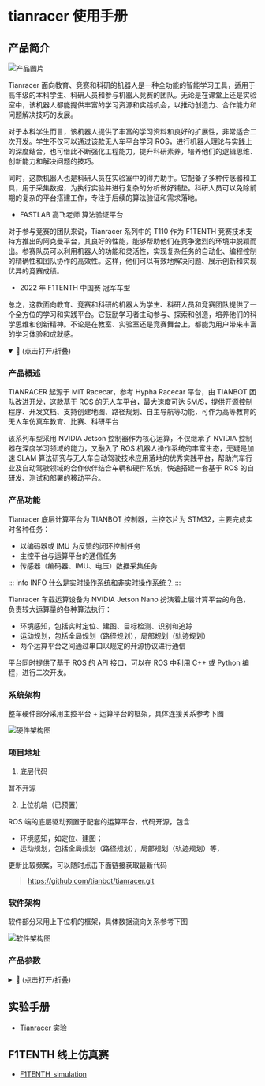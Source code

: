 # tianracer 使用手册

## 产品简介

![产品图片](https://static.tianbot.com/product/20220307/3575b35d4364b8b897570e4a2e62c4b1.png)

Tianracer 面向教育、竞赛和科研的机器人是一种全功能的智能学习工具，适用于高年级的本科学生、科研人员和参与机器人竞赛的团队。无论是在课堂上还是实验室中，该机器人都能提供丰富的学习资源和实践机会，以推动创造力、合作能力和问题解决技巧的发展。

对于本科学生而言，该机器人提供了丰富的学习资料和良好的扩展性，非常适合二次开发。学生不仅可以通过该款无人车平台学习 ROS，进行机器人理论与实践上的深度结合，也可借此不断强化工程能力，提升科研素养，培养他们的逻辑思维、创新能力和解决问题的技巧。

同时，这款机器人也是科研人员在实验室中的得力助手。它配备了多种传感器和工具，用于采集数据，为执行实验并进行复杂的分析做好铺垫。科研人员可以免除前期的复杂的平台搭建工作，专注于后续的算法验证和需求落地。

- FASTLAB 高飞老师 算法验证平台

对于参与竞赛的团队来说，Tianracer 系列中的 T110 作为 F1TENTH 竞赛技术支持方推出的阿克曼平台，其良好的性能，能够帮助他们在竞争激烈的环境中脱颖而出。参赛队员可以利用机器人的功能和灵活性，实现复杂任务的自动化、编程控制的精确性和团队协作的高效性。这样，他们可以有效地解决问题、展示创新和实现优异的竞赛成绩。

- 2022 年 F1TENTH 中国赛 冠军车型

总之，这款面向教育、竞赛和科研的机器人为学生、科研人员和竞赛团队提供了一个全方位的学习和实践平台。它鼓励学习者主动参与、探索和创造，培养他们的科学思维和创新精神。不论是在教室、实验室还是竞赛舞台上，都能为用户带来丰富的学习体验和成就感。


<details open>

<summary>📖 (点击打开/折叠)</summary>

### 产品概述

TIANRACER 起源于 MIT Racecar，参考 Hypha Racecar 平台，由 TIANBOT 团队改进开发，这款基于 ROS 的无人车平台，最大速度可达 5M/S，提供开源控制程序、开发文档、支持创建地图、路径规划、自主导航等功能，可作为高等教育的无人车仿真车教育、比赛、科研平台

该系列车型采用 NVIDIA Jetson 控制器作为核心运算，不仅继承了 NVIDIA 控制器在深度学习领域的能力，又融入了 ROS 机器人操作系统的丰富生态，无疑是加速 SLAM 算法研究与无人车自动驾驶技术应用落地的优秀实践平台，帮助汽车行业及自动驾驶领域的合作伙伴结合车辆和硬件系统，快速搭建一套基于 ROS 的自研发、测试和部署的移动平台。

### 产品功能

Tianracer 底层计算平台为 TIANBOT 控制器，主控芯片为 STM32，主要完成实时各种任务：
- 以编码器或 IMU 为反馈的闭环控制任务
- 主控平台与运算平台的通信任务
- 传感器（编码器、IMU、电压）数据采集任务

::: info INFO
[什么是实时操作系统和非实时操作系统？](https://www.cnblogs.com/bandaoyu/p/16752957.html)
:::

Tianracer 车载运算设备为 NVIDIA Jetson Nano 扮演着上层计算平台的角色，负责较大运算量的各种算法执行：

- 环境感知，包括实时定位、建图、目标检测、识别和追踪
- 运动规划，包括全局规划（路径规划），局部规划（轨迹规划）
- 两个运算平台之间通过串口以规定的开源协议进行通信

平台同时提供了基于 ROS 的 API 接口，可以在 ROS 中利用 C++ 或 Python 编程，进行二次开发。

### 系统架构

整车硬件部分采用主控平台 + 运算平台的框架，具体连接关系参考下图

![硬件架构图](https://tianbot-pic.oss-cn-beijing.aliyuncs.com/tianbot/202112211513183.jpg)

### 项目地址

1. 底层代码

暂不开源

2. 上位机端（已预置）

ROS 端的底层驱动预置于配套的运算平台，代码开源，包含
- 环境感知，如定位、建图；
- 运动规划，包括全局规划（路径规划），局部规划（轨迹规划）等，

更新比较频繁，可以随时点击下面链接获取最新代码

> https://github.com/tianbot/tianracer.git



### 软件架构

软件部分采用上下位机的框架，具体数据流向关系参考下图

![软件架构图](https://tianbot-pic.oss-cn-beijing.aliyuncs.com/tianbot/202112211524663.png)

### 产品参数

<details>
<summary>📖 (点击打开/折叠)</summary>

|产品型号|Tianracer T105|Tianracer T108|Tianracer T110|
|:--:|:--:|:--:|:--:|
|产品展示|![](https://static.tianbot.com/product/20220307/9ab86c750bb5fb1b2c7ffe1374a155d7.png)|![产品展示](https://static.tianbot.com/product/20220316/0270c2851da25e9e8ab5b8c05a5d9faa.png) | ![](https://static.tianbot.com/product/20220307/3575b35d4364b8b897570e4a2e62c4b1.png)|
|产品尺寸 | 850 x 480 x 220 mm | 608 x 327 x 213mm |380 x 210 x 195|
|产品净重 | 15 kg | 7.1kg |小于 3.5kg|
|底盘结构 | 阿克曼结构 | 阿克曼结构 |阿克曼结构|
|驱动方式 | 单无感无刷电机双差速器全时四驱 | 单无感无刷电机全时四驱 |单无感无刷电机全时四驱|
|最大移动速度 | 11.1m/s max | 5m/s max, 0.1m/s min | 3.5m/s |
|底盘参数 | 轴距：650mm | 轴距：396mm，轮距：270mm，轮径：135mm | - |
|运行时间 | 不小于 1.75 小时，以具体情况而定 | 不小于 2 小时，以具体情况而定 |不小于 2 小时，以具体情况而定 |
|供电电池 | 14.8V/16Ah x 2 动力电池 | 24V 动力锂电池 | 5000mAh 动力锂电池 |
|充电适配器 | 29.6v 锂电池适配器 | 25.2V 3A 锂电适配器 | 2s-4s 平衡充 |
|是否防水防尘 | 防水、防尘 | 防水、防尘 | 不防水、不防尘 | 
| | | 运算平台 | |
|运算平台 | Jeston TX2 系列 | Jeston Xavier NX | Jeston Nano 4G |
| | | 控制平台 | |
|主控芯片 | STM32F411  | STM32F407VET6 |STM32F407VET6|
|输入电压 | 5V | 5V |5V |
|接口 | CAN、DBUS、UART、PWM | DBUS、UART、PWM | DBUS、UART、PWM|
| |  | 传感器 | |
|激光雷达 | RS-LIDAR-16 | 傲视 Osight IE102-H | 思岚 Rpliadr A1  / 锐驰 richbeam Lakibeam1 |
|深度相机 | Intel Realsense 系列 或 ZED 系列 | Intel Realsense D455 | 单目 USB 摄像头 |
|IMU| ICM20948 | 6 轴 MPU6050 | 6 轴 MPU6050 | 

</details>

</details>

## 实验手册

- [Tianracer 实验](/tianracer/experiment/)

## F1TENTH 线上仿真赛

- [F1TENTH_simulation](/competition/f1tenth_online/)